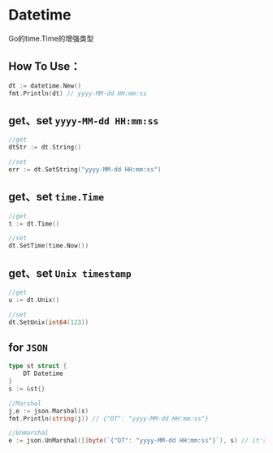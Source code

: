 # Datetime

Go的time.Time的增强类型

## How To Use：

```go
dt := datetime.New()
fmt.Println(dt) // yyyy-MM-dd HH:mm:ss
```

## get、set `yyyy-MM-dd HH:mm:ss`

```go
//get
dtStr := dt.String()

//set
err := dt.SetString("yyyy-MM-dd HH:mm:ss")
```

## get、set `time.Time`

```go
//get
t := dt.Time()

//set
dt.SetTime(time.Now())
```

## get、set `Unix timestamp`

```go
//get
u := dt.Unix()

//set
dt.SetUnix(int64(123))
```

## for `JSON`

```go
type st struct {
    DT Datetime
}
s := &st{}

//Marshal
j,e := json.Marshal(s)
fmt.Println(string(j)) // {"DT": "yyyy-MM-dd HH:mm:ss"}

//Unmarshal
e := json.UnMarshal([]byte(`{"DT": "yyyy-MM-dd HH:mm:ss"}`), s) // it's ok
```